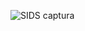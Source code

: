 
![SIDS captura](https://github.com/user-attachments/assets/f378a23f-2bc4-4b72-a11d-63193fe08199)


